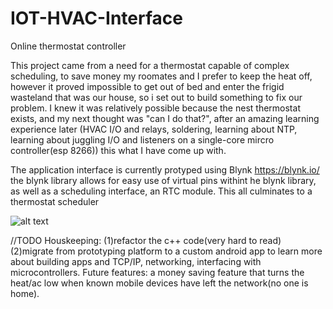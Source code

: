 # IOT-HVAC-Interface
 Online thermostat controller
 
  This project came from a need for a thermostat capable of complex scheduling, to save money my roomates and I prefer to keep the heat off, however it proved impossible to get out of bed and enter the frigid wasteland that was our house, so i set out to build something to fix our problem.
  I knew it was relatively possible because the nest thermostat exists, and my next thought was "can I do that?", after an amazing learning experience later (HVAC I/O and relays, soldering, learning about NTP, learning about juggling I/O and listeners on a single-core mircro controller(esp 8266)) this what I have come up with.
 
 The application interface is currently protyped using Blynk https://blynk.io/ 
 the blynk library allows for easy use of virtual pins withint he blynk library, as well as a scheduling interface, an RTC module.
 This all culminates to a thermostat scheduler
 
 ![alt text](https://mail.google.com/mail/u/0?ui=2&ik=03b31984a7&attid=0.1&permmsgid=msg-f:1690871685760134751&th=17772ed6ee7fae5f&view=fimg&sz=s0-l75-ft&attbid=ANGjdJ8pis7LAuDX68zWHJ7Ghby36S4v7kV1ZVGqKrxEDZvAtcy7rj3vNH0zht6759JZcVJz_vxXX0Hjvv2UsbFNc76YBg56OQESliKCNm5nMLiYdVmcSkNxnw1iK4c&disp=emb)
 
 
 
 
 //TODO
Houskeeping: (1)refactor the c++ code(very hard to read)  (2)migrate from prototyping platform to a custom android app to learn more about building apps and TCP/IP, networking, interfacing with microcontrollers.
Future features: a money saving feature that turns the heat/ac low when known mobile devices have left the network(no one is home).


